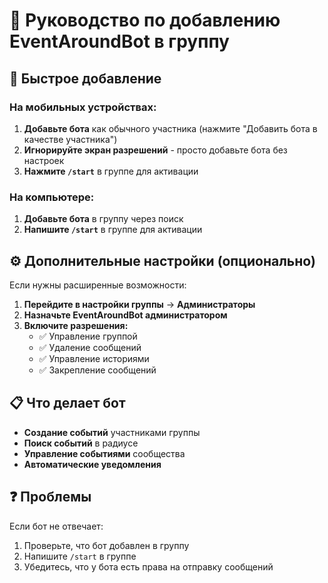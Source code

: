 # 📱 Руководство по добавлению EventAroundBot в группу

## 🚀 Быстрое добавление

### **На мобильных устройствах:**
1. **Добавьте бота** как обычного участника (нажмите "Добавить бота в качестве участника")
2. **Игнорируйте экран разрешений** - просто добавьте бота без настроек
3. **Нажмите `/start`** в группе для активации

### **На компьютере:**
1. **Добавьте бота** в группу через поиск
2. **Напишите `/start`** в группе для активации

## ⚙️ Дополнительные настройки (опционально)

Если нужны расширенные возможности:

1. **Перейдите в настройки группы** → **Администраторы**
2. **Назначьте EventAroundBot администратором**
3. **Включите разрешения:**
   - ✅ Управление группой
   - ✅ Удаление сообщений  
   - ✅ Управление историями
   - ✅ Закрепление сообщений

## 📋 Что делает бот

- **Создание событий** участниками группы
- **Поиск событий** в радиусе
- **Управление событиями** сообщества
- **Автоматические уведомления**

## ❓ Проблемы

Если бот не отвечает:
1. Проверьте, что бот добавлен в группу
2. Напишите `/start` в группе
3. Убедитесь, что у бота есть права на отправку сообщений
